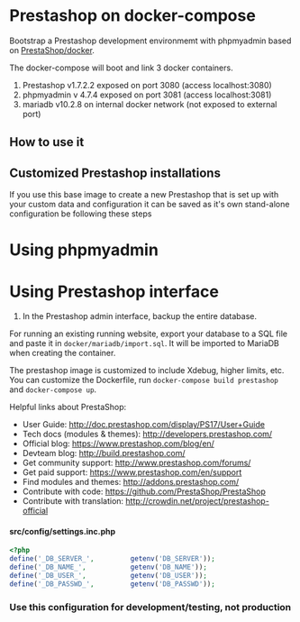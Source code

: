 # Prestashop on docker-compose

Bootstrap a Prestashop development environmemt with phpmyadmin based on  [PrestaShop/docker](https://github.com/PrestaShop/docker).

The docker-compose will boot and link 3 docker containers.

1.  Prestashop v1.7.2.2 exposed on port 3080  (access localhost:3080)
2.  phpmyadmin v 4.7.4 exposed on port 3081 (access localhost:3081)
3.  mariadb v10.2.8 on internal docker network (not exposed to external port)

## How to use it




## Customized Prestashop installations

If you use this base image to create a new Prestashop that is set up with your custom data and configuration it can be saved as it's own stand-alone configuration be following these steps

# Using phpmyadmin



# Using Prestashop interface

1.  In the Prestashop admin interface, backup the entire database.

For running an existing running website, export your database to a SQL file and paste it in `docker/mariadb/import.sql`. It will be imported to MariaDB when creating the container.

The prestashop image is customized to include Xdebug, higher limits, etc. You can customize the Dockerfile, run `docker-compose build prestashop` and `docker-compose up`.


Helpful links about PrestaShop:

* User Guide: http://doc.prestashop.com/display/PS17/User+Guide
* Tech docs (modules & themes): http://developers.prestashop.com/
* Official blog: https://www.prestashop.com/blog/en/
* Devteam blog: http://build.prestashop.com/
* Get community support: http://www.prestashop.com/forums/
* Get paid support: https://www.prestashop.com/en/support
* Find modules and themes: http://addons.prestashop.com/
* Contribute with code: https://github.com/PrestaShop/PrestaShop
* Contribute with translation: http://crowdin.net/project/prestashop-official


#### src/config/settings.inc.php
```php
<?php
define('_DB_SERVER_',         getenv('DB_SERVER'));
define('_DB_NAME_',           getenv('DB_NAME'));
define('_DB_USER_',           getenv('DB_USER'));
define('_DB_PASSWD_',         getenv('DB_PASSWD'));
```

### Use this configuration for development/testing, not production